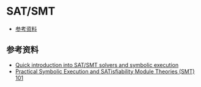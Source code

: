 # SAT/SMT

- [参考资料](#参考资料)

## 参考资料

- [Quick introduction into SAT/SMT solvers and symbolic execution](https://yurichev.com/writings/SAT_SMT_draft-EN.pdf)
- [Practical Symbolic Execution and SATisfiability Module Theories (SMT) 101](http://deniable.org/reversing/symbolic-execution)
